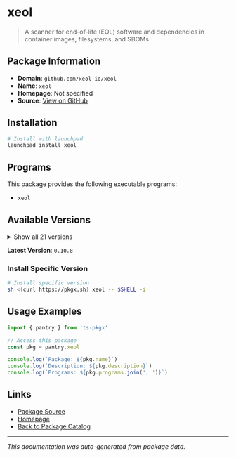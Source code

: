 # xeol

> A scanner for end-of-life (EOL) software and dependencies in container images, filesystems, and SBOMs

## Package Information

- **Domain**: `github.com/xeol-io/xeol`
- **Name**: `xeol`
- **Homepage**: Not specified
- **Source**: [View on GitHub](https://github.com/pkgxdev/pantry/tree/main/projects/github.com/xeol-io/xeol/package.yml)

## Installation

```bash
# Install with launchpad
launchpad install xeol
```

## Programs

This package provides the following executable programs:

- `xeol`

## Available Versions

<details>
<summary>Show all 21 versions</summary>

- `0.10.8`, `0.10.7`, `0.10.6`, `0.10.5`, `0.10.4`
- `0.10.3`, `0.10.2`, `0.10.1`, `0.10.0`, `0.9.15`
- `0.9.14`, `0.9.13`, `0.9.12`, `0.9.11`, `0.9.10`
- `0.9.9`, `0.9.8`, `0.9.7`, `0.9.6`, `0.9.5`
- `0.9.4`

</details>

**Latest Version**: `0.10.8`

### Install Specific Version

```bash
# Install specific version
sh <(curl https://pkgx.sh) xeol -- $SHELL -i
```

## Usage Examples

```typescript
import { pantry } from 'ts-pkgx'

// Access this package
const pkg = pantry.xeol

console.log(`Package: ${pkg.name}`)
console.log(`Description: ${pkg.description}`)
console.log(`Programs: ${pkg.programs.join(', ')}`)
```

## Links

- [Package Source](https://github.com/pkgxdev/pantry/tree/main/projects/github.com/xeol-io/xeol/package.yml)
- [Homepage](#)
- [Back to Package Catalog](../../package-catalog.md)

---

*This documentation was auto-generated from package data.*
